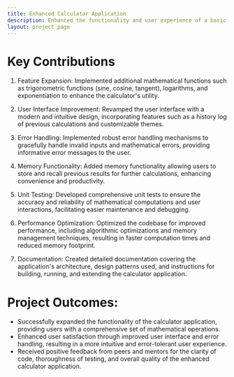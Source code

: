```yaml
---
title: Enhanced Calculator Application
description: Enhanced the functionality and user experience of a basic calculator application using C++.
layout: project_page
---
```


# Key Contributions

1. Feature Expansion: Implemented additional mathematical functions such as trigonometric functions (sine, cosine, tangent), logarithms, and exponentiation to enhance the calculator's utility.

2. User Interface Improvement: Revamped the user interface with a modern and intuitive design, incorporating features such as a history log of previous calculations and customizable themes.

3. Error Handling: Implemented robust error handling mechanisms to gracefully handle invalid inputs and mathematical errors, providing informative error messages to the user.

4. Memory Functionality: Added memory functionality allowing users to store and recall previous results for further calculations, enhancing convenience and productivity.

5. Unit Testing: Developed comprehensive unit tests to ensure the accuracy and reliability of mathematical computations and user interactions, facilitating easier maintenance and debugging.

6. Performance Optimization: Optimized the codebase for improved performance, including algorithmic optimizations and memory management techniques, resulting in faster computation times and reduced memory footprint.

7. Documentation: Created detailed documentation covering the application's architecture, design patterns used, and instructions for building, running, and extending the calculator application.

# Project Outcomes:

* Successfully expanded the functionality of the calculator application, providing users with a comprehensive set of mathematical operations.
* Enhanced user satisfaction through improved user interface and error handling, resulting in a more intuitive and error-tolerant user experience.
* Received positive feedback from peers and mentors for the clarity of code, thoroughness of testing, and overall quality of the enhanced calculator application.
